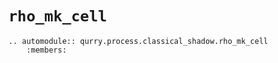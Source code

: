 # `rho_mk_cell`

```{eval-rst}
.. automodule:: qurry.process.classical_shadow.rho_mk_cell
    :members:
```
